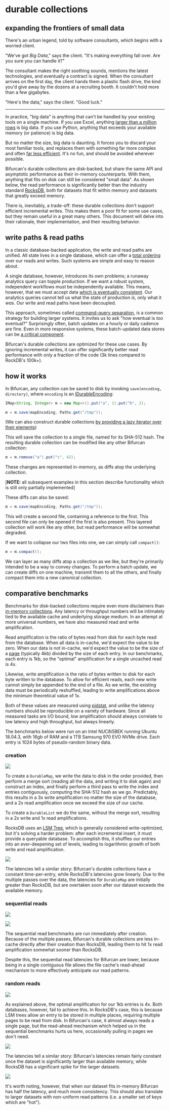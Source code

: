 # durable collections

## expanding the frontiers of small data

There's an urban legend, told by software consultants, which begins with a worried client.

"We've got *Big Data*," says the client.  "It's making everything fall over.  Are you sure you can handle it?"

The consultant makes the right soothing sounds, mentions the latest technologies, and eventually a contract is signed.  When the consultant arrives on the first day, the client hands them a plastic flash drive, the kind you'd give away by the dozens at a recruiting booth.  It couldn't hold more than a few gigabytes.

"Here's the data," says the client.  "Good luck."

---

In practice, "big data" is anything that can't be handled by your existing tools on a single machine.  If you use Excel, anything [larger than a million rows](https://support.office.com/en-us/article/excel-specifications-and-limits-1672b34d-7043-467e-8e27-269d656771c3) is big data.  If you use Python, anything that exceeds your available memory (or patience) is big data.  

But no matter the size, big data is daunting.  It forces you to discard your most familiar tools, and replaces them with something far more complex and often [far less efficient](https://www.usenix.org/system/files/conference/hotos15/hotos15-paper-mcsherry.pdf).  It's no fun, and should be avoided wherever possible.

Bifurcan's durable collections are disk-backed, but share the same API and asymptotic performance as their in-memory counterparts.  With them, anything that fits on disk can still be considered "small data".  As shown below, the read performance is significantly better than the industry standard [RocksDB](https://rocksdb.org/), both for datasets that fit within memory and datasets that greatly exceed memory.

There is, inevitably, a trade-off: these durable collections don't support efficient incremental writes.  This makes them a poor fit for some use cases, but they remain useful in a great many others.  This document will delve into their rationale, their implementation, and their resulting behavior.

## write paths & read paths

In a classic database-backed application, the write and read paths are unified.  All state lives in a single database, which can offer a [total ordering](https://jepsen.io/consistency/models/serializable) over our reads and writes.  Such systems are simple and easy to reason about.

A single database, however, introduces its own problems; a runaway analytics query can topple production.  If we want a robust system, independent workflows must be independently available.  This means, however, that we must accept data [which is eventually consistent](https://en.wikipedia.org/wiki/CAP_theorem).  Our analytics queries cannot tell us what the state of production *is*, only what it *was*.  Our write and read paths have been decoupled.

This approach, sometimes called [command-query separation](https://en.wikipedia.org/wiki/Command%E2%80%93query_separation), is a common strategy for building larger systems.  It invites us to ask "how eventual is *too* eventual?"  Surprisingly often, batch updates on a hourly or daily cadence are fine.  Even in more responsive systems, these batch-updated data stores can be [a critical component](https://en.wikipedia.org/wiki/Lambda_architecture#Batch_layer).

Bifurcan's durable collections are optimized for these use cases.  By ignoring incremental writes, it can offer significantly better read performance with only a fraction of the code (3k lines compared to RockDB's 100k+).

## how it works

In Bifurcan, any collection can be saved to disk by invoking `save(encoding, directory)`, where `encoding` is an [IDurableEncoding](https://lacuna.io/docs/bifurcan/io/lacuna/bifurcan/IDurableEncoding.html):

```java
IMap<String, Integer> m = new Map<>().put("a", 1).put("b", 2);

m = m.save(mapEncoding, Paths.get("/tmp"));
```

(We can also construct durable collections [by providing a lazy iterator over their elements](https://lacuna.io/docs/bifurcan/io/lacuna/bifurcan/DurableMap.html#from-java.util.Iterator-io.lacuna.bifurcan.IDurableEncoding.Map-java.nio.file.Path-int-))

This will save the collection to a single file, named for its SHA-512 hash.  The resulting durable collection can be modified like any other Bifurcan collection:

```java
m = m.remove("a").put("c", 42);
```

These changes are represented in-memory, as diffs atop the underlying collection.  

[**NOTE:** all subsequent examples in this section describe functionality which is still only partially implemented]

These diffs can also be saved:

```java
m = m.save(mapEncoding, Paths.get("/tmp"));
```

This will create a second file, containing a reference to the first.  This second file can only be opened if the first is also present.  This layered collection will work like any other, but read performance will be somewhat degraded. 

If we want to collapse our two files into one, we can simply call `compact()`:

```java
m = m.compact();
```

We can layer as many diffs atop a collection as we like, but they're primarily intended to be a way to convey changes.  To perform a batch update, we can create diffs on one machine, transmit them to all the others, and finally compact them into a new canonical collection.  

## comparative benchmarks

Benchmarks for disk-backed collections require even more disclaimers than [in-memory collections](comparison.md#methodology).  Any latency or throughput numbers will be intimately tied to the available cache and underlying storage medium.  In an attempt at more universal numbers, we have also measured read and write amplification.

Read amplification is the ratio of bytes read from disk for each byte read from the database.  When all data is in-cache, we'd expect the value to be zero.  When our data is not in-cache, we'd expect the value to be the size of a [page](https://en.wikipedia.org/wiki/Page_(computer_memory)) (typically 4kb) divided by the size of each entry.  In our benchmarks, each entry is 1kb, so the "optimal" amplification for a single uncached read is 4x.  

Likewise, write amplification is the ratio of bytes written to disk for each byte written to the database.  To allow for efficient reads, each new write cannot simply be appended to the end of a file.  As we write, the existing data must be periodically reshuffled, leading to write amplifications above the minimum theoretical value of 1x.

Both of these values are measured using [pidstat](https://linux.die.net/man/1/pidstat), and unlike the latency numbers should be reproducible on a variety of hardware.  Since all measured tasks are I/O bound, low amplification should always correlate to low latency and high throughput, but always linearly.

The benchmarks below were run on an Intel NUC8i5BEK running Ubuntu 18.04.3, with 16gb of RAM and a 1TB Samsung 970 EVO NVMe drive.  Each entry is 1024 bytes of pseudo-random binary data.

### creation

![](../benchmarks/images/durable_write.png)

To create a `DurableMap`, we write the data to disk in the order provided, then perform a merge sort (reading all the data, and writing it to disk again) and construct an index, and finally perform a third pass to write the index and entries contiguously, computing the SHA-512 hash as we go.  Predictably, this results in a 3x write amplification no matter the size of the database, and a 2x read amplification once we exceed the size of our cache.

To create a `DurableList` we do the same, without the merge sort, resulting in a 2x write and 1x read amplifications.

RocksDB uses an [LSM Tree](https://en.wikipedia.org/wiki/Log-structured_merge-tree), which is generally considered write-optimized, but it's solving a harder problem: after each incremental insert, it must provide a queryable database.  To accomplish this, it shuffles our entries into an ever-deepening set of levels, leading to logarithmic growth of both write and read amplification.

![](../benchmarks/images/durable_write_duration.png)

The latencies tell a similar story: Bifurcan's durable collections have a constant time-per-entry, while RocksDB's latencies grow linearly.  Due to the multiple passes over the data, the latencies for `DurableMap` are initially greater than RocksDB, but are overtaken soon after our dataset exceeds the available memory.

### sequential reads

![](../benchmarks/images/durable_sequential_read.png)

![](../benchmarks/images/durable_sequential_read_duration.png)

The sequential read benchmarks are run immediately after creation.  Because of the multiple passes, Bifurcan's durable collections are less in-cache directly after their creation than RocksDB, leading them to hit 1x read amplification somewhat sooner than RocksDB.

Despite this, the sequential read latencies for Bifurcan are lower, because being in a single contiguous file allows the file cache's read-ahead mechanism to more effectively anticipate our read patterns.

### random reads

![](../benchmarks/images/durable_random_read.png)

As explained above, the optimal amplification for our 1kb entries is 4x.  Both databases, however, fail to achieve this.  In RocksDB's case, this is because LSM trees allow an entry to be stored in multiple places, requiring multiple pages to be read from disk.  In Bifurcan's case, it almost always reads a single page, but the read-ahead mechanism which helped us in the sequential benchmarks hurts us here, occasionally pulling in pages we don't need.

![](../benchmarks/images/durable_random_read_duration.png)

The latencies tell a similar story: Bifurcan's latencies remain fairly constant once the dataset is significantly larger than available memory, while RocksDB has a significant spike for the larger datasets.

![](../benchmarks/images/durable_in_cache_random_read_duration.png)

It's worth noting, however, that when our dataset fits in-memory Bifurcan has half the latency, and much more consistency.  This should also translate to larger datasets with non-uniform read patterns (i.e. a smaller set of keys which are "hot").  
